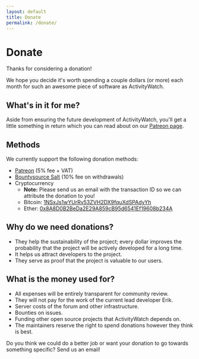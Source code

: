```yaml
---
layout: default
title: Donate
permalink: /donate/
---
```


# Donate

Thanks for considering a donation! 

We hope you decide it's worth spending a couple dollars (or more) each month for such an awesome piece of software as ActivityWatch.


## What's in it for me?

Aside from ensuring the future development of ActivityWatch, you'll get a little something in return which you can read about on our [Patreon page][patreon].


## Methods

We currently support the following donation methods:

 - [Patreon][patreon] (5% fee + VAT)
 - [Bountysource Salt][bountysource] (10% fee on withdrawals)
 - Cryptocurrency
   - **Note:** Please send us an email with the transaction ID so we can attribute the donation to you!
   - Bitcoin: [1NSxJs1wYUrRv53ZVH2DX9fquXdSPAdyYh](bitcoin:1NSxJs1wYUrRv53ZVH2DX9fquXdSPAdyYh)  <!-- Kept by Erik Bjäreholt on Coinbase -->
   - Ether: [0x8A8D0B2BeDa2E29A859cB95d6541Ef19608b234A](ethereum:0x8A8D0B2BeDa2E29A859cB95d6541Ef19608b234A)   <!-- Kept by Erik Bjäreholt in a file used with MyEtherWallet -->
 
[bountysource]: https://salt.bountysource.com/teams/activitywatch
[patreon]: https://www.patreon.com/erikbjare


## Why do we need donations?

 - They help the sustainability of the project; every dollar improves the probability that the project will be actively developed for a long time.
 - It helps us attract developers to the project.
 - They serve as proof that the project is valuable to our users.


## What is the money used for?

 - All expenses will be entirely transparent for community review. 
 - They will not pay for the work of the current lead developer Erik.
 - Server costs of the forum and other infrastructure.
 - Bounties on issues.
 - Funding other open source projects that ActivityWatch depends on.
 - The maintainers reserve the right to spend donations however they think is best.

Do you think we could do a better job or want your donation to go towards something specific? Send us an email!

